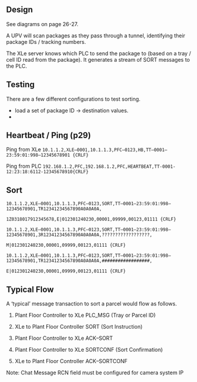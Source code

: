 ## Design

See diagrams on page 26-27.

A UPV will scan packages as they pass through a tunnel, identifying their package IDs / tracking numbers.

The XLe server knows which PLC to send the package to (based on a tray / cell ID read from the package). It generates a stream of SORT messages to the PLC.

## Testing

There are a few different configurations to test sorting.

* load a set of package ID -> destination values.
* 

## Heartbeat / Ping (p29)

Ping from XLe
`10.1.1.2,XLE–0001,10.1.1.3,PFC–0123,HB,TT–0001–23:59:01:998–12345678901 {CRLF}`

Ping from PLC
`192.168.1.2,PFC,192.168.1.2,PFC,HEARTBEAT,TT-0001-12:23:18:6112-12345678910{CRLF}`

## Sort

```
10.1.1.2,XLE–0001,10.1.1.3,PFC–0123,SORT,TT–0001–23:59:01:998–12345678901,TR12341234567890A0A0A0A,

1Z0318017912345678,E|012301240230,00001,09999,00123,01111 {CRLF}

10.1.1.2,XLE–0001,10.1.1.3,PFC–0123,SORT,TT–0001–23:59:01:998–12345678901,3R12341234567890A0A0A0A,??????????????????,

M|012301240230,00001,09999,00123,01111 {CRLF}

10.1.1.2,XLE–0001,10.1.1.3,PFC–0123,SORT,TT–0001–23:59:01:998–12345678901,TR12341234567890A0A0A0A,##################,

E|012301240230,00001,09999,00123,01111 {CRLF}
```

## Typical Flow

A ‘typical’ message transaction to sort a parcel would flow as follows.

1. Plant Floor Controller to XLe PLC_MSG (Tray or Parcel ID)

2. XLe to Plant Floor Controller SORT (Sort Instruction)

3. Plant Floor Controller to XLe ACK–SORT

4. Plant Floor Controller to XLe SORTCONF (Sort Confirmation)

5. XLe to Plant Floor Controller ACK–SORTCONF

Note: Chat Message RCN field must be configured for camera system IP